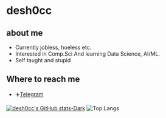 # desh0cc
## about me
- Currently jobless, hoeless etc.
- Interested in Comp.Sci And learning Data Science, AI/ML.
- Self taught and stupid

## Where to reach me
- ✈️[Telegram](https://t.me/desh0cc)

[![desh0cc's GitHub stats-Dark](https://github-readme-stats.vercel.app/api?username=desh0cc&show_icons=true&theme=dark#gh-dark-mode-only)](https://github.com/desh0cc/github-readme-stats#gh-dark-mode-only)
![Top Langs](https://github-readme-stats.vercel.app/api/top-langs/?username=desh0cc&size_weight=0.5&count_weight=0.5)
